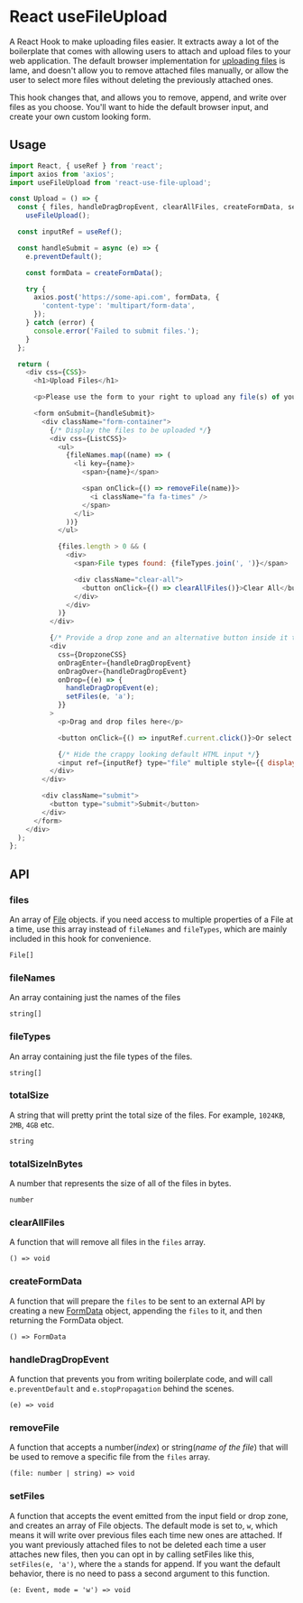 # React useFileUpload

A React Hook to make uploading files easier. It extracts away a lot of the boilerplate that comes with allowing users to attach and upload files to your web application. The default browser implementation for [uploading files](https://developer.mozilla.org/en-US/docs/Web/API/File/Using_files_from_web_applications) is lame, and doesn't allow you to remove attached files manually, or allow the user to select more files without deleting the previously attached ones.

This hook changes that, and allows you to remove, append, and write over files as you choose. You'll want to hide the default browser input, and create your own custom looking form.

## Usage

```js
import React, { useRef } from 'react';
import axios from 'axios';
import useFileUpload from 'react-use-file-upload';

const Upload = () => {
  const { files, handleDragDropEvent, clearAllFiles, createFormData, setFiles, fileNames, fileTypes, removeFile } =
    useFileUpload();

  const inputRef = useRef();

  const handleSubmit = async (e) => {
    e.preventDefault();

    const formData = createFormData();

    try {
      axios.post('https://some-api.com', formData, {
        'content-type': 'multipart/form-data',
      });
    } catch (error) {
      console.error('Failed to submit files.');
    }
  };

  return (
    <div css={CSS}>
      <h1>Upload Files</h1>

      <p>Please use the form to your right to upload any file(s) of your choosing.</p>

      <form onSubmit={handleSubmit}>
        <div className="form-container">
          {/* Display the files to be uploaded */}
          <div css={ListCSS}>
            <ul>
              {fileNames.map((name) => (
                <li key={name}>
                  <span>{name}</span>

                  <span onClick={() => removeFile(name)}>
                    <i className="fa fa-times" />
                  </span>
                </li>
              ))}
            </ul>

            {files.length > 0 && (
              <div>
                <span>File types found: {fileTypes.join(', ')}</span>

                <div className="clear-all">
                  <button onClick={() => clearAllFiles()}>Clear All</button>
                </div>
              </div>
            )}
          </div>

          {/* Provide a drop zone and an alternative button inside it to upload files. */}
          <div
            css={DropzoneCSS}
            onDragEnter={handleDragDropEvent}
            onDragOver={handleDragDropEvent}
            onDrop={(e) => {
              handleDragDropEvent(e);
              setFiles(e, 'a');
            }}
          >
            <p>Drag and drop files here</p>

            <button onClick={() => inputRef.current.click()}>Or select files to upload</button>

            {/* Hide the crappy looking default HTML input */}
            <input ref={inputRef} type="file" multiple style={{ display: 'none' }} onChange={(e) => setFiles(e, 'a')} />
          </div>
        </div>

        <div className="submit">
          <button type="submit">Submit</button>
        </div>
      </form>
    </div>
  );
};
```

## API

### files

An array of [File](https://developer.mozilla.org/en-US/docs/Web/API/File) objects. if you need access to multiple properties of a File at a time, use this array instead of `fileNames` and `fileTypes`, which are mainly included in this hook for convenience.

```
File[]
```

### fileNames

An array containing just the names of the files

```
string[]
```

### fileTypes

An array containing just the file types of the files.

```
string[]
```

### totalSize

A string that will pretty print the total size of the files. For example, `1024KB`, `2MB`, `4GB` etc.

```
string
```

### totalSizeInBytes

A number that represents the size of all of the files in bytes.

```
number
```

### clearAllFiles

A function that will remove all files in the `files` array.

```
() => void
```

### createFormData

A function that will prepare the `files` to be sent to an external API by creating a new [FormData](https://developer.mozilla.org/en-US/docs/Web/API/FormData) object, appending the `files` to it, and then returning the FormData object.

```
() => FormData
```

### handleDragDropEvent

A function that prevents you from writing boilerplate code, and will call `e.preventDefault` and `e.stopPropagation` behind the scenes.

```
(e) => void
```

### removeFile

A function that accepts a number(_index_) or string(_name of the file_) that will be used to remove a specific file from the `files` array.

```
(file: number | string) => void
```

### setFiles

A function that accepts the event emitted from the input field or drop zone, and creates an array of File objects. The default mode is set to, `w`, which means it will write over previous files each time new ones are attached. If you want previously attached files to not be deleted each time a user attaches new files, then you can opt in by calling setFiles like this, `setFiles(e, 'a')`, where the `a` stands for append. If you want the default behavior, there is no need to pass a second argument to this function.

```
(e: Event, mode = 'w') => void
```
